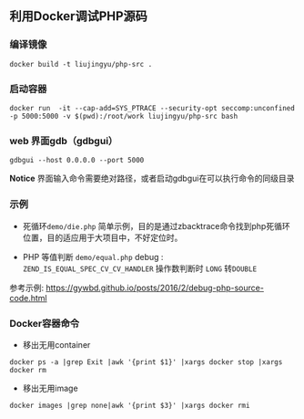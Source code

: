 ## 利用Docker调试PHP源码


### 编译镜像


```
docker build -t liujingyu/php-src .
```

### 启动容器

```
docker run  -it --cap-add=SYS_PTRACE --security-opt seccomp:unconfined -p 5000:5000 -v $(pwd):/root/work liujingyu/php-src bash
```

### web 界面gdb（gdbgui）

```
gdbgui --host 0.0.0.0 --port 5000
```

**Notice** 界面输入命令需要绝对路径，或者启动gdbgui在可以执行命令的同级目录


### 示例

* 死循环`demo/die.php` 简单示例，目的是通过zbacktrace命令找到php死循环位置，目的适应用于大项目中，不好定位时。

* PHP 等值判断 `demo/equal.php` debug : ` ZEND_IS_EQUAL_SPEC_CV_CV_HANDLER` 操作数判断时 `LONG` 转`DOUBLE`

参考示例: https://gywbd.github.io/posts/2016/2/debug-php-source-code.html


### Docker容器命令

* 移出无用container

`docker ps -a |grep Exit |awk '{print $1}' |xargs docker stop |xargs docker rm`

* 移出无用image

`docker images |grep none|awk '{print $3}' |xargs docker rmi`


